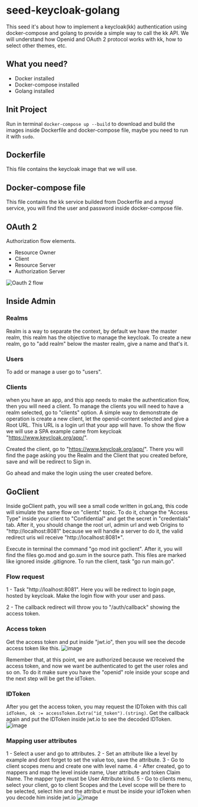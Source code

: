 # seed-keycloak-golang

This seed it's about how to implement a keycloak(kk) authentication using docker-compose and golang to provide a simple way to call the kk API. We will understand how Openid and OAuth 2 protocol works with kk, how to select other themes, etc.

## What you need?

* Docker installed
* Docker-compose installed
* Golang installed

## Init Project

Run in terminal `docker-compose up --build` to download and build the images inside Dockerfile and docker-compose file, maybe you need to run it with `sudo`.

## Dockerfile

This file contains the keycloak image that we will use.

## Docker-compose file

This file contains the kk service builded from Dockerfile and a mysql service, you will find the user and password inside docker-compose file.

## OAuth 2

Authorization flow elements.

* Resource Owner
* Client
* Resource Server
* Authorization Server

![Oauth 2 flow](https://user-images.githubusercontent.com/2284988/137121016-de010419-f7d2-4ade-9c48-a65afbff3078.png)

## Inside Admin

### Realms

Realm is a way to separate the context, by default we have the master realm, this realm has the objective to manage the keycloak.
To create a new realm, go to "add realm" below the master realm, give a name and that's it.

### Users

To add or manage a user go to "users". 

### Clients

when you have an app, and this app needs to make the authentication flow, then you will need a client. To manage the clients you will need to have a realm selected, go to "clients" option. A simple way to demonstrate de operation is create a new client,  let the openid-content selected and give a Root URL. This URL is a login url that your app will have. To show the flow we will use a SPA example came from keycloak "https://www.keycloak.org/app/".

Created the client, go to "https://www.keycloak.org/app/". There you will find the page asking you the Realm and the Client that you created before, save and will be redirect to Sign in.

Go ahead and make the login using the user created before.

## GoClient

Inside goClient path, you will see a small code written in goLang, this code will simulate the same flow on "clients" topic. To do it, change the "Access Type" inside your client to "Confidential" and get the secret in "credentials" tab. After it, you should change the root url, admin url and web Origins to "http://localhost:8081" because we will handle a server to do it, the valid redirect uris wil receive "http://localhost:8081*".

Execute in terminal the command "go mod init goclient". After it, you will find the files go.mod and go.sum in the source path. This files are marked like ignored inside .gitignore. To run the client, task "go run main.go".

### Flow request
1 - Task "http://loalhost:8081". Here you will be redirect to login page, hosted by keycloak. Make the login flow with your user and pass.

2 - The callback redirect will throw you to "/auth/callback" showing the access token.

### Access token

Get the access token and put inside "jwt.io", then you will see the decode access token like this.
![image](https://user-images.githubusercontent.com/2284988/138468675-a34b5ea7-66be-4166-9906-f2194a75d718.png)

Remember that, at this point, we are authorized because we received the access token, and now we want be authenticated to get the user roles and so on. To do it make sure you have the  "openid" role inside your scope and the next step will be get the idToken.

### IDToken

After you get the access token, you may request the IDToken with this call ``idToken, ok := accessToken.Extra("id_token").(string)``. Get the callback again and put the IDToken inside jwt.io to see the decoded IDToken.
![image](https://user-images.githubusercontent.com/2284988/139604189-e7c69d49-db23-44c9-bc15-955cbc6e0375.png)

### Mapping user attributes

1 - Select a user and go to attributes.
2 - Set an attribute like a level by example and dont forget to set the value too, save the attribute.
3 - Go to client scopes menu and create one with level name.
4 - After created, go to mappers and map the level inside name, User attribute and token Claim Name. The mapper type must be User Attribute kind.
5 - Go to clients menu, select your client, go to client Scopes and the Level scope will be there to be selected, select him and the attribut e must be inside your idToken when you decode him inside jwt.io
![image](https://user-images.githubusercontent.com/2284988/141847933-aaf15006-29ff-471d-834d-209e851f9869.png)










